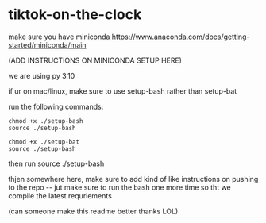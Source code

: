 # tiktok-on-the-clock

make sure you have miniconda
https://www.anaconda.com/docs/getting-started/miniconda/main

(ADD INSTRUCTIONS ON MINICONDA SETUP HERE)

we are using py 3.10

if ur on mac/linux, make sure to use setup-bash
rather than setup-bat

run the following commands:
```shell
chmod +x ./setup-bash
source ./setup-bash
```

```shell
chmod +x ./setup-bat
source ./setup-bash
```
then run source ./setup-bash

thjen somewhere here, make sure to add kind of like instructions on pushing to the repo -- jut make sure to run the bash one more time so tht we compile the latest requriements



(can someone make this readme better thanks LOL)